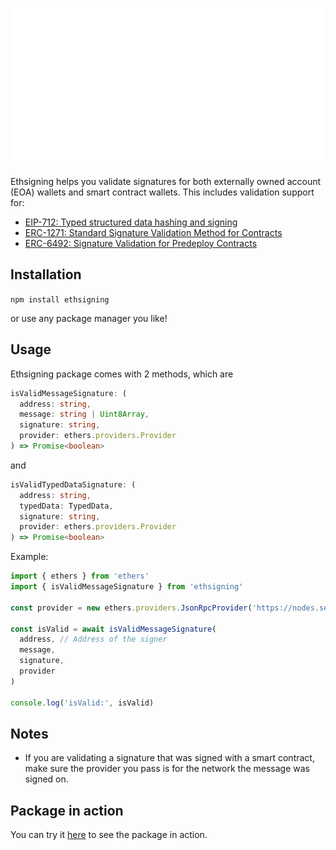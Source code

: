 <p align="center">
    <img src="readme.svg" alt="header">
</p>

Ethsigning helps you validate signatures for both externally owned account (EOA) wallets and smart contract wallets. This includes validation support for:

- [EIP-712: Typed structured data hashing and signing](https://eips.ethereum.org/EIPS/eip-712)
- [ERC-1271: Standard Signature Validation Method for Contracts](https://eips.ethereum.org/EIPS/eip-1271)
- [ERC-6492: Signature Validation for Predeploy Contracts](https://eips.ethereum.org/EIPS/eip-6492)

## Installation

`npm install ethsigning`

or use any package manager you like!

## Usage

Ethsigning package comes with 2 methods, which are

```typescript
isValidMessageSignature: (
  address: string,
  message: string | Uint8Array,
  signature: string,
  provider: ethers.providers.Provider
) => Promise<boolean>
```

and

```typescript
isValidTypedDataSignature: (
  address: string,
  typedData: TypedData,
  signature: string,
  provider: ethers.providers.Provider
) => Promise<boolean>
```

Example:

```typescript
import { ethers } from 'ethers'
import { isValidMessageSignature } from 'ethsigning'

const provider = new ethers.providers.JsonRpcProvider('https://nodes.sequence.app/mainnet')

const isValid = await isValidMessageSignature(
  address, // Address of the signer
  message,
  signature,
  provider
)

console.log('isValid:', isValid)
```

## Notes

- If you are validating a signature that was signed with a smart contract, make sure the provider you pass is for the network the message was signed on.

## Package in action

You can try it [here](https://ethsigning.guide/debugger) to see the package in action.
